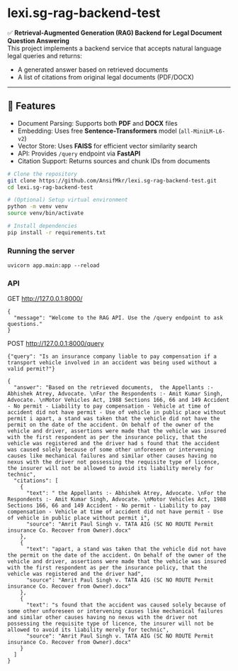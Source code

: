 # lexi.sg-rag-backend-test

✅ **Retrieval-Augmented Generation (RAG) Backend for Legal Document Question Answering**  
This project implements a backend service that accepts natural language legal queries and returns:
- A generated answer based on retrieved documents  
- A list of citations from original legal documents (PDF/DOCX)

---

## 🚀 Features
- Document Parsing: Supports both **PDF** and **DOCX** files
- Embedding: Uses free **Sentence-Transformers** model (`all-MiniLM-L6-v2`)
- Vector Store: Uses **FAISS** for efficient vector similarity search
- API: Provides `/query` endpoint via **FastAPI**
- Citation Support: Returns sources and chunk IDs from documents 

```bash
# Clone the repository
git clone https://github.com/AnsifMkr/lexi.sg-rag-backend-test.git
cd lexi.sg-rag-backend-test

# (Optional) Setup virtual environment
python -m venv venv
source venv/bin/activate

# Install dependencies
pip install -r requirements.txt
```

### Running the server
```
uvicorn app.main:app --reload
```

### API 
GET http://127.0.0.1:8000/

```
{
  "message": "Welcome to the RAG API. Use the /query endpoint to ask questions."
}
```
POST http://127.0.0.1:8000/query
```
{"query": "Is an insurance company liable to pay compensation if a transport vehicle involved in an accident was being used without a valid permit?"}
```
```
{
  "answer": "Based on the retrieved documents,  the Appellants :- Abhishek Atrey, Advocate. \nFor the Respondents :- Amit Kumar Singh, Advocate. \nMotor Vehicles Act, 1988 Sections 166, 66 and 149 Accident - No permit - Liability to pay compensation - Vehicle at time of accident did not have permit - Use of vehicle in public place without permit i apart, a stand was taken that the vehicle did not have the permit on the date of the accident. On behalf of the owner of the vehicle and driver, assertions were made that the vehicle was insured with the first respondent as per the insurance policy, that the vehicle was registered and the driver had s found that the accident was caused solely because of some other unforeseen or intervening causes like mechanical failures and similar other causes having no nexus with the driver not possessing the requisite type of licence, the insurer will not be allowed to avoid its liability merely for technic",
  "citations": [
    {
      "text": " the Appellants :- Abhishek Atrey, Advocate. \nFor the Respondents :- Amit Kumar Singh, Advocate. \nMotor Vehicles Act, 1988 Sections 166, 66 and 149 Accident - No permit - Liability to pay compensation - Vehicle at time of accident did not have permit - Use of vehicle in public place without permit i",
      "source": "Amrit Paul Singh v. TATA AIG (SC NO ROUTE Permit insurance Co. Recover from Owner).docx"
    },
    {
      "text": "apart, a stand was taken that the vehicle did not have the permit on the date of the accident. On behalf of the owner of the vehicle and driver, assertions were made that the vehicle was insured with the first respondent as per the insurance policy, that the vehicle was registered and the driver had",
      "source": "Amrit Paul Singh v. TATA AIG (SC NO ROUTE Permit insurance Co. Recover from Owner).docx"
    },
    {
      "text": "s found that the accident was caused solely because of some other unforeseen or intervening causes like mechanical failures and similar other causes having no nexus with the driver not possessing the requisite type of licence, the insurer will not be allowed to avoid its liability merely for technic",
      "source": "Amrit Paul Singh v. TATA AIG (SC NO ROUTE Permit insurance Co. Recover from Owner).docx"
    }
  ]
}
```

